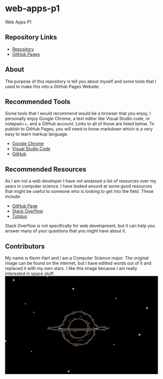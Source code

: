 # web-apps-p1
Web Apps P1

## Repository Links
 - [Repository](https://github.com/KHart0012/web-apps-p1)
 - [GitHub Pages](https://khart0012.github.io/web-apps-p1/)

## About
The purpose of this repository is tell you about myself and some tools that I used to make this into a GtiHub Pages Website.

## Recommended Tools
Some tools that I would recommend would be a browser that you enjoy, I personally enjoy Google Chrome, a text editor like Visual Studio code, or notepad++, and a GitHub account. Links to all of those are listed below. To publish to GitHub Pages, you will need to know markdown which is a very easy to learn markup language.
  - [Google Chrome](https://www.google.com/chrome/)
  - [Visual Studio Code](https://code.visualstudio.com/download)
  - [GitHub](https://github.com)

## Recommended Resources
As I am not a web developer I have not amassed a list of resources over my years in computer science. I have looked around at some good resources that might be useful to someone who is looking to get into the field. These include:

  - [GitHub Page](https://github.com/kamranahmedse/developer-roadmap)
  - [Stack Overflow](https://stackoverflow.com/)
  - [Tutplus](https://code.tutsplus.com/)

Stack Overflow is not specifically for web development, but it can help you answer many of your questions that you might have about it. 

## Contributors
My name is Kevin Hart and I am a Computer Science major. The original image can be found on the internet, but I have editted words out of it and replaced it with my own stars. I like this image because I am really interested in space stuff.
![](interstellar_blackhole_minimalist.PNG)
